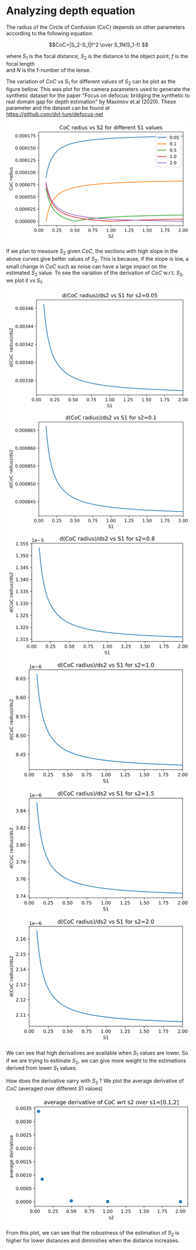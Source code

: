 # Analyzing depth equation 

The radius of the Circle of Confusion (CoC) depends on other parameters according to the following equation:


$$CoC=|S_2-S_1|f^2 \over S_1N(S_1-f) $$

where $S_1$ is the focal distance, $S_2$ is the distance to the object point, $f$ is the focal length \
and $N$ is the f-number of the lense.

The variation of $CoC$ vs $S_1$ for different values of $S_2$ can be plot as the figure bellow. This was plot for the camera parameters used to generate the synthetic dataset for the paper "Focus on defocus: bridging the synthetic to real domain gap for depth estimation" by Maximov et.al (2020). These parameter and the dataset can be found at \
https://github.com/dvl-tum/defocus-net

![alt text](Coc-vs-s2.png)

If we plan to measure $S_2$ given $CoC$, the sections with high slope in the above curves give better values of $S_2$. This is because, if the slope is low, a small change in $CoC$ such as noise can have a large impact on the estimated $S_2$ value. To see the variation of the derivation of $CoC$ w.r.t. $S_2$, we plot it vs $S_1$. 


![alt text](d-Coc-vs-s1-s2=0.05.png)
![alt text](d-Coc-vs-s1-s2=0.1.png)
![alt text](d-Coc-vs-s1-s2=0.8.png)
![alt text](d-Coc-vs-s1-s2=1.0.png)
![alt text](d-Coc-vs-s1-s2=1.5.png)
![alt text](d-Coc-vs-s1-s2=2.0.png)

We can see that high derivatives are available when $S_1$ values are lower. So if we are trying to estimate 
$S_2$, we can give more weight to the estimations derived from lower $S_1$ values. 

How does the derivative varry with $S_2$ ? We plot the average derivative of $CoC$ (averaged over different $S1$ values)

![alt text](avg_der.png)

From this plot, we can see that the robustness of the estimation of $S_2$ is higher for lower distances and diminishes when the distance increases. 







